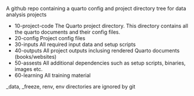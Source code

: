 A github repo containing a quarto config and project directory tree for data analysis projects

* 10-project-code The Quarto project directory. This directory contains all the quarto documents and their config files.
* 20-config       Project config files
* 30-inputs       All required input data and setup scripts
* 40-outputs      All project outputs inclusing rendered Quarto documents (books/websites)
* 50-assests      All additional dependencies such as setup scripts, binaries, images etc.
* 60-learning     All training material

_data, _freeze, renv, env directories are ignored by git
